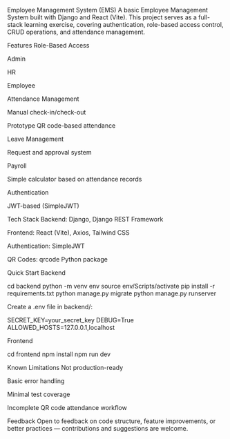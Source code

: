 Employee Management System (EMS)
A basic Employee Management System built with Django and React (Vite). This project serves as a full-stack learning exercise, covering authentication, role-based access control, CRUD operations, and attendance management.

Features
Role-Based Access

Admin

HR

Employee

Attendance Management

Manual check-in/check-out

Prototype QR code-based attendance

Leave Management

Request and approval system

Payroll

Simple calculator based on attendance records

Authentication

JWT-based (SimpleJWT)

Tech Stack
Backend: Django, Django REST Framework

Frontend: React (Vite), Axios, Tailwind CSS

Authentication: SimpleJWT

QR Codes: qrcode Python package

Quick Start
Backend


cd backend
python -m venv env
source env/Scripts/activate
pip install -r requirements.txt
python manage.py migrate
python manage.py runserver

Create a .env file in backend/:

SECRET_KEY=your_secret_key
DEBUG=True
ALLOWED_HOSTS=127.0.0.1,localhost

Frontend


cd frontend
npm install
npm run dev

Known Limitations
Not production-ready

Basic error handling

Minimal test coverage

Incomplete QR code attendance workflow

Feedback
Open to feedback on code structure, feature improvements, or better practices — contributions and suggestions are welcome.
